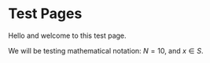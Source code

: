 # Test Pages

Hello and welcome to this test page.

We will be testing mathematical notation:
$`N=10`$, and $`x \in S`$.

